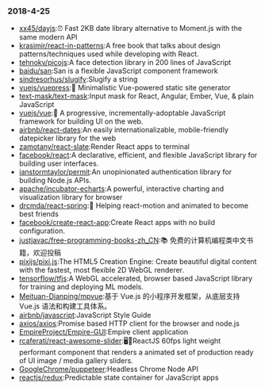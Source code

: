 ### 2018-4-25 
* [xx45/dayjs](https://github.com//xx45/dayjs):⏰ Fast 2KB date library alternative to Moment.js with the same modern API 
* [krasimir/react-in-patterns](https://github.com//krasimir/react-in-patterns):A free book that talks about design patterns/techniques used while developing with React. 
* [tehnokv/picojs](https://github.com//tehnokv/picojs):A face detection library in 200 lines of JavaScript 
* [baidu/san](https://github.com//baidu/san):San is a flexible JavaScript component framework 
* [sindresorhus/slugify](https://github.com//sindresorhus/slugify):Slugify a string 
* [vuejs/vuepress](https://github.com//vuejs/vuepress):📝 Minimalistic Vue-powered static site generator 
* [text-mask/text-mask](https://github.com//text-mask/text-mask):Input mask for React, Angular, Ember, Vue, & plain JavaScript 
* [vuejs/vue](https://github.com//vuejs/vue):🖖 A progressive, incrementally-adoptable JavaScript framework for building UI on the web. 
* [airbnb/react-dates](https://github.com//airbnb/react-dates):An easily internationalizable, mobile-friendly datepicker library for the web 
* [zamotany/react-slate](https://github.com//zamotany/react-slate):Render React apps to terminal 
* [facebook/react](https://github.com//facebook/react):A declarative, efficient, and flexible JavaScript library for building user interfaces. 
* [ianstormtaylor/permit](https://github.com//ianstormtaylor/permit):An unopinionated authentication library for building Node.js APIs. 
* [apache/incubator-echarts](https://github.com//apache/incubator-echarts):A powerful, interactive charting and visualization library for browser 
* [drcmda/react-spring](https://github.com//drcmda/react-spring):🙌 Helping react-motion and animated to become best friends 
* [facebook/create-react-app](https://github.com//facebook/create-react-app):Create React apps with no build configuration. 
* [justjavac/free-programming-books-zh_CN](https://github.com//justjavac/free-programming-books-zh_CN):📚 免费的计算机编程类中文书籍，欢迎投稿 
* [pixijs/pixi.js](https://github.com//pixijs/pixi.js):The HTML5 Creation Engine: Create beautiful digital content with the fastest, most flexible 2D WebGL renderer. 
* [tensorflow/tfjs](https://github.com//tensorflow/tfjs):A WebGL accelerated, browser based JavaScript library for training and deploying ML models. 
* [Meituan-Dianping/mpvue](https://github.com//Meituan-Dianping/mpvue):基于 Vue.js 的小程序开发框架，从底层支持 Vue.js 语法和构建工具体系。 
* [airbnb/javascript](https://github.com//airbnb/javascript):JavaScript Style Guide 
* [axios/axios](https://github.com//axios/axios):Promise based HTTP client for the browser and node.js 
* [EmpireProject/Empire-GUI](https://github.com//EmpireProject/Empire-GUI):Empire client application 
* [rcaferati/react-awesome-slider](https://github.com//rcaferati/react-awesome-slider):🖥️📱ReactJS 60fps light weight performant component that renders a animated set of production ready of UI image / media gallery sliders. 
* [GoogleChrome/puppeteer](https://github.com//GoogleChrome/puppeteer):Headless Chrome Node API 
* [reactjs/redux](https://github.com//reactjs/redux):Predictable state container for JavaScript apps 

